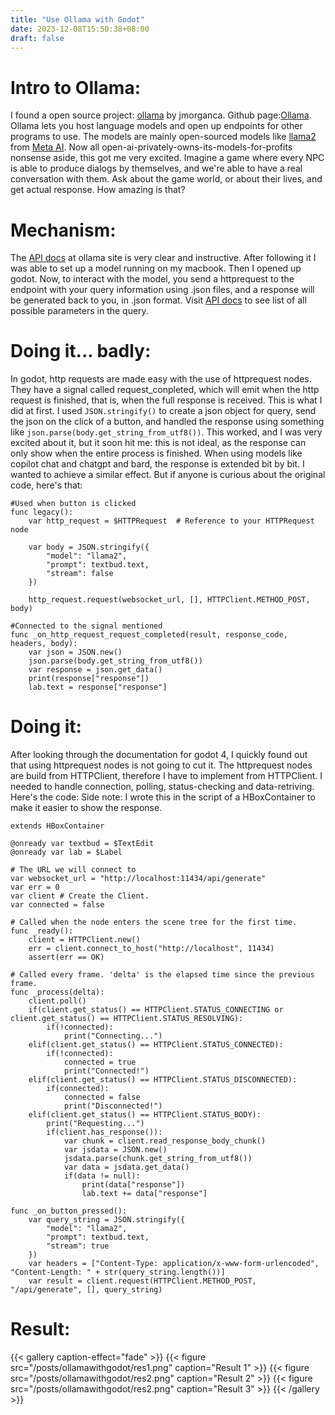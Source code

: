```yaml
---
title: "Use Ollama with Godot"
date: 2023-12-08T15:50:38+08:00
draft: false
---
```


# Intro to Ollama:
I found a open source project: [ollama](https://ollama.ai/) by jmorganca. Github page:[Ollama](https://github.com/jmorganca/ollama). Ollama lets you host language models and open up endpoints for other programs to use. The models are mainly open-sourced models like [llama2](https://ai.meta.com/llama/) from [Meta AI](https://ai.meta.com/). Now all open-ai-privately-owns-its-models-for-profits nonsense aside, this got me very excited. Imagine a game where every NPC is able to produce dialogs by themselves, and we're able to have a real conversation with them. Ask about the game world, or about their lives, and get actual response. How amazing is that?

# Mechanism:
The [API docs](https://github.com/jmorganca/ollama/blob/main/docs/api.md) at ollama site is very clear and instructive. After following it I was able to set up a model running on my macbook. Then I opened up godot. Now, to interact with the model, you send a httprequest to the endpoint with your query information using .json files, and a response will be generated back to you, in .json format. Visit [API docs](https://github.com/jmorganca/ollama/blob/main/docs/api.md) to see list of all possible parameters in the query. 

# Doing it... badly:
In godot, http requests are made easy with the use of httprequest nodes. They have a signal called request_conpleted, which will emit when the http request is finished, that is, when the full response is received. This is what I did at first. I used `JSON.stringify()` to create a json object for query, send the json on the click of a button, and handled the response using something like `json.parse(body.get_string_from_utf8())`. This worked, and I was very excited about it, but it soon hit me: this is not ideal, as the response can only show when the entire process is finished. When using models like copilot chat and chatgpt and bard, the response is extended bit by bit. I wanted to achieve a similar effect. But if anyone is curious about the original code, here's that:
```
#Used when button is clicked
func legacy():
	var http_request = $HTTPRequest  # Reference to your HTTPRequest node

	var body = JSON.stringify({
		"model": "llama2",
		"prompt": textbud.text,
		"stream": false
	})
	
	http_request.request(websocket_url, [], HTTPClient.METHOD_POST, body)

#Connected to the signal mentioned
func _on_http_request_request_completed(result, response_code, headers, body):
	var json = JSON.new()
	json.parse(body.get_string_from_utf8())
	var response = json.get_data()
	print(response["response"])
	lab.text = response["response"]
```

# Doing it:
After looking through the documentation for godot 4, I quickly found out that using httprequest nodes is not going to cut it. The httprequest nodes are build from HTTPClient, therefore I have to implement from HTTPClient. I needed to handle connection, polling, status-checking and data-retriving. Here's the code:
Side note: I wrote this in the script of a HBoxContainer to make it easier to show the response.
```
extends HBoxContainer

@onready var textbud = $TextEdit
@onready var lab = $Label

# The URL we will connect to
var websocket_url = "http://localhost:11434/api/generate"
var err = 0
var client # Create the Client.
var connected = false

# Called when the node enters the scene tree for the first time.
func _ready():
	client = HTTPClient.new()
	err = client.connect_to_host("http://localhost", 11434)
	assert(err == OK)

# Called every frame. 'delta' is the elapsed time since the previous frame.
func _process(delta):
	client.poll()
	if(client.get_status() == HTTPClient.STATUS_CONNECTING or client.get_status() == HTTPClient.STATUS_RESOLVING):
		if(!connected):
			print("Connecting...")
	elif(client.get_status() == HTTPClient.STATUS_CONNECTED):
		if(!connected):
			connected = true
			print("Connected!")
	elif(client.get_status() == HTTPClient.STATUS_DISCONNECTED):
		if(connected):
			connected = false
			print("Disconnected!")
	elif(client.get_status() == HTTPClient.STATUS_BODY):
		print("Requesting...")
		if(client.has_response()):
			var chunk = client.read_response_body_chunk()
			var jsdata = JSON.new()
			jsdata.parse(chunk.get_string_from_utf8())
			var data = jsdata.get_data()
			if(data != null):
				print(data["response"])
				lab.text += data["response"]

func _on_button_pressed():
	var query_string = JSON.stringify({
		"model": "llama2",
		"prompt": textbud.text,
		"stream": true
	})
	var headers = ["Content-Type: application/x-www-form-urlencoded", "Content-Length: " + str(query_string.length())]
	var result = client.request(HTTPClient.METHOD_POST, "/api/generate", [], query_string)
```

# Result:
{{< gallery caption-effect="fade" >}}
    {{< figure src="/posts/ollamawithgodot/res1.png" caption="Result 1" >}}
    {{< figure src="/posts/ollamawithgodot/res2.png" caption="Result 2" >}}
    {{< figure src="/posts/ollamawithgodot/res2.png" caption="Result 3" >}}
{{< /gallery >}}
